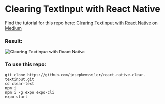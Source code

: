 # Clearing TextInput with React Native

Find the tutorial for this repo here: [Clearing TextInput with React Native on Medium](https://medium.com/@josephemswiler/clearing-textinput-with-react-native-81629145a82b "Clearing TextInput with React Native on Medium")

### Result:
![Clearing TextInput with React Native](https://media.giphy.com/media/lzoFu8F5sYi6F6RQkT/giphy.gif "Clearing TextInput with React Native")

### To use this repo:
```
git clone https://github.com/josephemswiler/react-native-clear-textinput.git
cd clear-text
npm i
npm i -g expo expo-cli
expo start
```